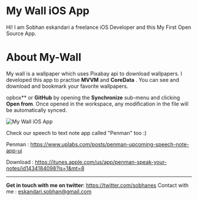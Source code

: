 # My Wall iOS App

Hi! I am Sobhan eskandari a freelance iOS Developer and this My First Open Source App.

# About My-Wall

My wall is a wallpaper which uses Pixabay api to download wallpapers. I developed this app to practise **MVVM** and **CoreData** .
You can see and download and bookmark your favorite wallpapers.

opbox** or **GitHub** by opening the **Synchronize** sub-menu and clicking **Open from**. Once opened in the workspace, any modification in the file will be automatically synced.

![My Wall iOS App](https://i.imgur.com/wuRZdud.jpg)

Check our speech to text note app called "Penman" too :)

Penman : https://www.uplabs.com/posts/penman-upcoming-speech-note-app-ui

Download : https://itunes.apple.com/us/app/penman-speak-your-notes/id1434184098?ls=1&mt=8

--------------------------------------------------------------------------

**Get in touch with me on twitter**: https://twitter.com/sobhanes
Contact with me : eskandari.sobhan@gmail.com


